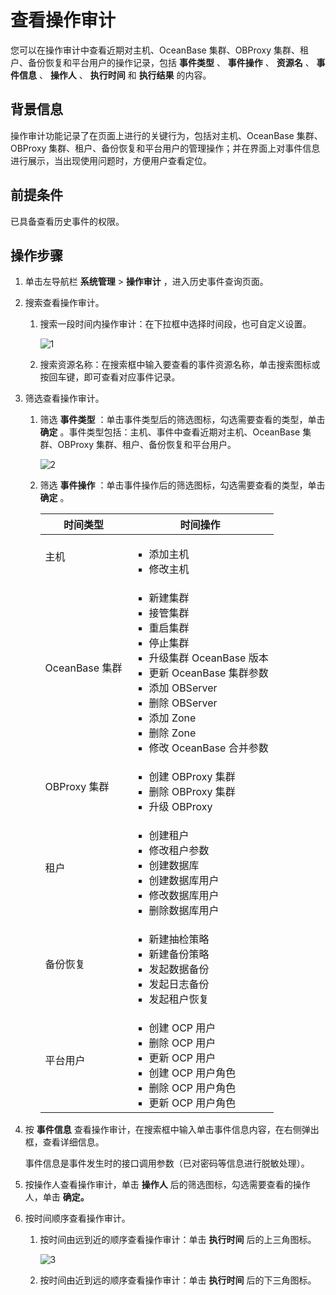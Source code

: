 查看操作审计
=========================

您可以在操作审计中查看近期对主机、OceanBase 集群、OBProxy 集群、租户、备份恢复和平台用户的操作记录，包括 **事件类型** 、 **事件操作** 、 **资源名** 、 **事件信息** 、 **操作人** 、 **执行时间** 和 **执行结果** 的内容。

背景信息
-------------------------

操作审计功能记录了在页面上进行的关键行为，包括对主机、OceanBase 集群、OBProxy 集群、租户、备份恢复和平台用户的管理操作；并在界面上对事件信息进行展示，当出现使用问题时，方便用户查看定位。

前提条件
-------------------------

已具备查看历史事件的权限。

操作步骤
-------------------------

1. 单击左导航栏 **系统管理** \> **操作审计** ，进入历史事件查询页面。

2. 搜索查看操作审计。

   1. 搜索一段时间内操作审计：在下拉框中选择时间段，也可自定义设置。

      ![1](https://help-static-aliyun-doc.aliyuncs.com/assets/img/zh-CN/4117590161/p225526.png)

   2. 搜索资源名称：在搜索框中输入要查看的事件资源名称，单击搜索图标或按回车键，即可查看对应事件记录。

3. 筛选查看操作审计。

   1. 筛选 **事件类型** ：单击事件类型后的筛选图标，勾选需要查看的类型，单击 **确定** 。事件类型包括：主机、事件中查看近期对主机、OceanBase 集群、OBProxy 集群、租户、备份恢复和平台用户。

      ![2](https://help-static-aliyun-doc.aliyuncs.com/assets/img/zh-CN/4117590161/p225530.png)

   2. 筛选 **事件操作** ：单击事件操作后的筛选图标，勾选需要查看的类型，单击 **确定** 。

      |    时间类型    |                                                                                                                                                                                                                                                                  时间操作                                                                                                                                                                                                                                                                   |
      |------------|-----------------------------------------------------------------------------------------------------------------------------------------------------------------------------------------------------------------------------------------------------------------------------------------------------------------------------------------------------------------------------------------------------------------------------------------------------------------------------------------------------------------------------------------|
      | 主机         | <ul><li>添加主机</li><li> 修改主机  </li></ul>  |
      | OceanBase 集群      | <ul><li>新建集群</li><li> 接管集群</li>   <li>重启集群</li><li> 停止集群 </li>  <li>升级集群 OceanBase 版本</li><li> 更新 OceanBase 集群参数  </li><li>添加 OBServer</li><li> 删除 OBServer  </li><li>添加 Zone</li><li> 删除 Zone   </li><li>修改 OceanBase 合并参数 </li></ul>   |
      | OBProxy 集群 | <ul><li>创建 OBProxy 集群</li><li> 删除 OBProxy 集群   </li><li> 升级 OBProxy </li></ul> |
      | 租户         | <ul><li>创建租户</li><li> 修改租户参数   </li><li>创建数据库</li><li>创建数据库用户   </li><li>修改数据库用户</li><li>删除数据库用户  </li></ul>    |
      | 备份恢复       | <ul><li>新建抽检策略</li><li> 新建备份策略   </li><li>发起数据备份</li><li>发起日志备份   </li><li>发起租户恢复  </li></ul>  |
      | 平台用户       | <ul><li>创建 OCP 用户</li><li>删除 OCP 用户   </li><li>更新 OCP 用户</li><li> 创建 OCP 用户角色   </li><li>删除 OCP 用户角色</li><li> 更新 OCP 用户角色   </li></ul> |

4. 按 **事件信息** 查看操作审计，在搜索框中输入单击事件信息内容，在右侧弹出框，查看详细信息。

   事件信息是事件发生时的接口调用参数（已对密码等信息进行脱敏处理）。

5. 按操作人查看操作审计，单击 **操作人** 后的筛选图标，勾选需要查看的操作人，单击 **确定。**

6. 按时间顺序查看操作审计。

   1. 按时间由远到近的顺序查看操作审计：单击 **执行时间** 后的上三角图标。

      ![3](https://help-static-aliyun-doc.aliyuncs.com/assets/img/zh-CN/4117590161/p225554.png)

   2. 按时间由近到远的顺序查看操作审计：单击 **执行时间** 后的下三角图标。
